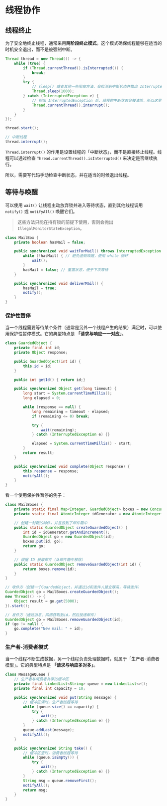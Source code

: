 # 线程协作

## 线程终止

为了安全地终止线程，通常采用**两阶段终止模式**。这个模式确保线程能够在适当的时机安全退出，而不是被强制中断。

```java
Thread thread = new Thread(() -> {
    while (true) {
        if (Thread.currentThread().isInterrupted()) {
            break;
        }
        try {
            // sleep() 或者其他一些阻塞方法，会检测到中断状态并抛出 InterruptedException
            Thread.sleep(1000);
        } catch (InterruptedException e) {
            // 抛出 InterruptedException 后，线程的中断状态会被清除，所以这里需要重新设置
            Thread.currentThread().interrupt();
        }
    }
});

thread.start();

// 中断线程
thread.interrupt();
```

`Thread.interrupt()` 的作用是设置线程的「中断状态」，而不是直接终止线程。线程可以通过检查 `Thread.currentThread().isInterrupted()` 来决定是否继续执行。

所以，需要写代码手动检查中断状态，并在适当的时候退出线程。

## 等待与唤醒

可以使用 `wait()` 让线程主动放弃锁并进入等待状态，直到其他线程调用 `notify()` 或 `notifyAll()` 唤醒它们。

> 这些方法只能在持有锁的前提下使用，否则会抛出 `IllegalMonitorStateException`。

```java
class MailBox {
    private boolean hasMail = false;

    public synchronized void waitForMail() throws InterruptedException {
        while (!hasMail) { // 避免虚假唤醒，使用 while 循环
            wait();
        }
        hasMail = false; // 重置状态，便于下次等待
    }

    public synchronized void deliverMail() {
        hasMail = true;
        notify();
    }
}
```

### 保护性暂停

当一个线程需要等待某个条件（通常是另外一个线程产生的结果）满足时，可以使用保护性暂停模式。它的典型特点是 **「请求与响应一一对应」**。

```java
class GuardedObject {
    private final int id;
    private Object response;

    public GuardedObject(int id) {
        this.id = id;
    }

    public int getId() { return id;}

    public synchronized Object get(long timeout) {
        long start = System.currentTimeMillis();
        long elapsed = 0;

        while (response == null) {
            long remaining = timeout - elapsed;
            if (remaining <= 0) break;

            try {
                wait(remaining);
            } catch (InterruptedException e) {}

            elapsed = System.currentTimeMillis() - start;
        }
        return result;
    }

    public synchronized void complete(Object response) {
        this.response = response;
        notifyAll();
    }
}
```

看一个使用保护性暂停的例子：

```java
class MailBoxes {
    private static final Map<Integer, GuardedObject> boxes = new ConcurrentHashMap<>();
    private static final AtomicInteger idGenerator = new AtomicInteger(1);

    // 创建一封新的邮件，并且放到了邮件箱中
    public static GuardedObject createGuardedObject() {
        int id = idGenerator.getAndIncrement();
        GuardedObject go = new GuardedObject(id);
        boxes.put(id, go);
        return go;
    }

    // 根据 ID 获取邮件（从邮件箱中移除）
    public static GuardedObject removeGuardedObject(int id) {
        return boxes.remove(id);
    }
}

// 收件方（创建一个GuardedObject，并通过id和发件人建立联系，等待发件）
GuardedObject go = MailBoxes.createGuardedObject();
new Thread(() -> {
    Object result = go.get(5000);
}).start();

// 发件方（通过消息、网络获取到id，然后投递邮件）
GuardedObject go = MailBoxes.removeGuardedObject(id);
if (go != null) {
    go.complete("New mail: " + id);
}
```

### 生产者-消费者模式

当一个线程不断生成数据，另一个线程负责处理数据时，就属于「生产者-消费者模型」。它的典型特点是 **「请求与响应多对多」**。

```java
class MessageQueue {
    // 生产者与消费者共享的缓冲区
    private final LinkedList<String> queue = new LinkedList<>();
    private final int capacity = 10;

    public synchronized void put(String message) {
        // 缓冲区满时，生产者线程等待
        while (queue.size() == capacity) {
            try {
                wait();
            } catch (InterruptedException e) {}
        }
        queue.addLast(message);
        notifyAll();
    }

    public synchronized String take() {
        // 缓冲区空时，消费者线程等待
        while (queue.isEmpty()) {
            try {
                wait();
            } catch (InterruptedException e) {}
        }
        String msg = queue.removeFirst();
        notifyAll();
        return msg;
    }
}
```
